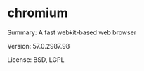 #		chromium

Summary:	A fast webkit-based web browser
 
Version:	57.0.2987.98
 
License:	BSD, LGPL
 
